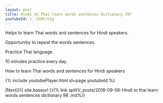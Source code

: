 ```yaml
---
layout: post
title: Hindi to Thai learn words sentences dictionary 397 
youtubeId: i_-SS9CrV1g
---
```

 
 
Helps to learn Thai words and sentences for Hindi speakers.

Opportunitiy to repeat the words sentences. 

Practice Thai language. 
 
10 minutes practice every day. 
 
How to learn Thai words and sentences for Hindi speakers 
 
{% include youtubePlayer.html id=page.youtubeId %}
 
 
[Next]({{ site.baseurl }}{% link  split1/_posts/2018-09-06-Hindi to thai learn words sentences dictionary 96 .md%})
 
